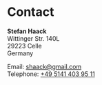 # Contact

**Stefan Haack**<br/>
Wittinger Str. 140L<br/>
29223 Celle<br/>
Germany

Email: [shaack@gmail.com](mailto:shaack@gmail.com)<br/>
Telephone: [+49 5141 403 95 11](tel:+4951414039511)
